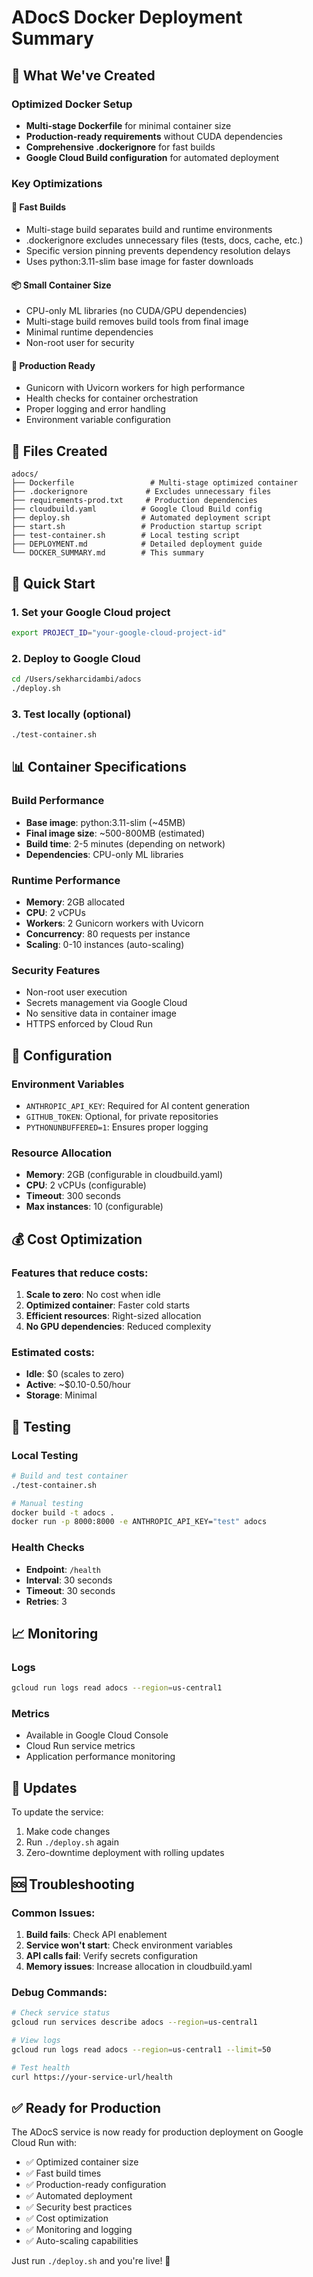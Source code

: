 # ADocS Docker Deployment Summary

## 🎯 What We've Created

### Optimized Docker Setup
- **Multi-stage Dockerfile** for minimal container size
- **Production-ready requirements** without CUDA dependencies
- **Comprehensive .dockerignore** for fast builds
- **Google Cloud Build configuration** for automated deployment

### Key Optimizations

#### 🚀 Fast Builds
- Multi-stage build separates build and runtime environments
- .dockerignore excludes unnecessary files (tests, docs, cache, etc.)
- Specific version pinning prevents dependency resolution delays
- Uses python:3.11-slim base image for faster downloads

#### 📦 Small Container Size
- CPU-only ML libraries (no CUDA/GPU dependencies)
- Multi-stage build removes build tools from final image
- Minimal runtime dependencies
- Non-root user for security

#### 🔧 Production Ready
- Gunicorn with Uvicorn workers for high performance
- Health checks for container orchestration
- Proper logging and error handling
- Environment variable configuration

## 📁 Files Created

```
adocs/
├── Dockerfile                 # Multi-stage optimized container
├── .dockerignore             # Excludes unnecessary files
├── requirements-prod.txt     # Production dependencies
├── cloudbuild.yaml          # Google Cloud Build config
├── deploy.sh                # Automated deployment script
├── start.sh                 # Production startup script
├── test-container.sh        # Local testing script
├── DEPLOYMENT.md            # Detailed deployment guide
└── DOCKER_SUMMARY.md        # This summary
```

## 🚀 Quick Start

### 1. Set your Google Cloud project
```bash
export PROJECT_ID="your-google-cloud-project-id"
```

### 2. Deploy to Google Cloud
```bash
cd /Users/sekharcidambi/adocs
./deploy.sh
```

### 3. Test locally (optional)
```bash
./test-container.sh
```

## 📊 Container Specifications

### Build Performance
- **Base image**: python:3.11-slim (~45MB)
- **Final image size**: ~500-800MB (estimated)
- **Build time**: 2-5 minutes (depending on network)
- **Dependencies**: CPU-only ML libraries

### Runtime Performance
- **Memory**: 2GB allocated
- **CPU**: 2 vCPUs
- **Workers**: 2 Gunicorn workers with Uvicorn
- **Concurrency**: 80 requests per instance
- **Scaling**: 0-10 instances (auto-scaling)

### Security Features
- Non-root user execution
- Secrets management via Google Cloud
- No sensitive data in container image
- HTTPS enforced by Cloud Run

## 🔧 Configuration

### Environment Variables
- `ANTHROPIC_API_KEY`: Required for AI content generation
- `GITHUB_TOKEN`: Optional, for private repositories
- `PYTHONUNBUFFERED=1`: Ensures proper logging

### Resource Allocation
- **Memory**: 2GB (configurable in cloudbuild.yaml)
- **CPU**: 2 vCPUs (configurable)
- **Timeout**: 300 seconds
- **Max instances**: 10 (configurable)

## 💰 Cost Optimization

### Features that reduce costs:
1. **Scale to zero**: No cost when idle
2. **Optimized container**: Faster cold starts
3. **Efficient resources**: Right-sized allocation
4. **No GPU dependencies**: Reduced complexity

### Estimated costs:
- **Idle**: $0 (scales to zero)
- **Active**: ~$0.10-0.50/hour
- **Storage**: Minimal

## 🧪 Testing

### Local Testing
```bash
# Build and test container
./test-container.sh

# Manual testing
docker build -t adocs .
docker run -p 8000:8000 -e ANTHROPIC_API_KEY="test" adocs
```

### Health Checks
- **Endpoint**: `/health`
- **Interval**: 30 seconds
- **Timeout**: 30 seconds
- **Retries**: 3

## 📈 Monitoring

### Logs
```bash
gcloud run logs read adocs --region=us-central1
```

### Metrics
- Available in Google Cloud Console
- Cloud Run service metrics
- Application performance monitoring

## 🔄 Updates

To update the service:
1. Make code changes
2. Run `./deploy.sh` again
3. Zero-downtime deployment with rolling updates

## 🆘 Troubleshooting

### Common Issues:
1. **Build fails**: Check API enablement
2. **Service won't start**: Check environment variables
3. **API calls fail**: Verify secrets configuration
4. **Memory issues**: Increase allocation in cloudbuild.yaml

### Debug Commands:
```bash
# Check service status
gcloud run services describe adocs --region=us-central1

# View logs
gcloud run logs read adocs --region=us-central1 --limit=50

# Test health
curl https://your-service-url/health
```

## ✅ Ready for Production

The ADocS service is now ready for production deployment on Google Cloud Run with:
- ✅ Optimized container size
- ✅ Fast build times
- ✅ Production-ready configuration
- ✅ Automated deployment
- ✅ Security best practices
- ✅ Cost optimization
- ✅ Monitoring and logging
- ✅ Auto-scaling capabilities

Just run `./deploy.sh` and you're live! 🚀
